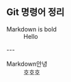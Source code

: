## Git 명령어 정리

<dl>
  <dt>Markdown is bold</dt>
   <dd>Hello</dd>
</dl>
---

<dl>
  <dt>Markdown안녕</dt>
  <dd>호호호</dd>
</dl>


  

